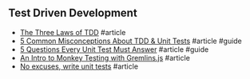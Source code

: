 ## Test Driven Development

- [The Three Laws of TDD](http://butunclebob.com/ArticleS.UncleBob.TheThreeRulesOfTdd) #article
- [5 Common Misconceptions About TDD & Unit Tests](https://medium.com/javascript-scene/5-common-misconceptions-about-tdd-unit-tests-863d5beb3ce9#.egvwn1xj1) #article #guide
- [5 Questions Every Unit Test Must Answer](https://medium.com/javascript-scene/what-every-unit-test-needs-f6cd34d9836d#.5ekhc7fjl) #article #guide
- [An Intro to Monkey Testing with Gremlins.js](https://css-tricks.com/intro-monkey-testing-gremlins-js/) #article
- [No excuses, write unit tests](https://dev.to/jackmarchant/no-excuses-write-unit-tests) #article
